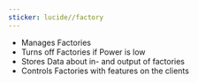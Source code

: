 ```yaml
---
sticker: lucide//factory
---
```

- Manages Factories
- Turns off Factories if Power is low
- Stores Data about in- and output of factories
- Controls Factories with features on the clients